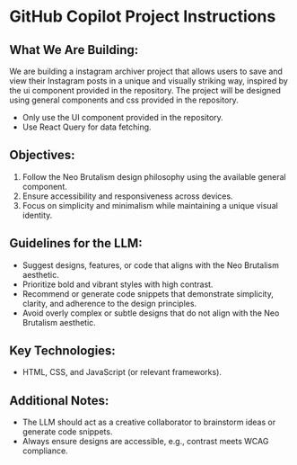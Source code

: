 # GitHub Copilot Project Instructions

## What We Are Building:

We are building a instagram archiver project that allows users to save and view their Instagram posts in a unique and visually striking way, inspired by the ui component provided in the repository. The project will be designed using general components and css provided in the repository.

- Only use the UI component provided in the repository.
- Use React Query for data fetching.

## Objectives:

1. Follow the Neo Brutalism design philosophy using the available general component.
2. Ensure accessibility and responsiveness across devices.
3. Focus on simplicity and minimalism while maintaining a unique visual identity.

## Guidelines for the LLM:

- Suggest designs, features, or code that aligns with the Neo Brutalism aesthetic.
- Prioritize bold and vibrant styles with high contrast.
- Recommend or generate code snippets that demonstrate simplicity, clarity, and adherence to the design principles.
- Avoid overly complex or subtle designs that do not align with the Neo Brutalism aesthetic.

## Key Technologies:

- HTML, CSS, and JavaScript (or relevant frameworks).

## Additional Notes:

- The LLM should act as a creative collaborator to brainstorm ideas or generate code snippets.
- Always ensure designs are accessible, e.g., contrast meets WCAG compliance.
